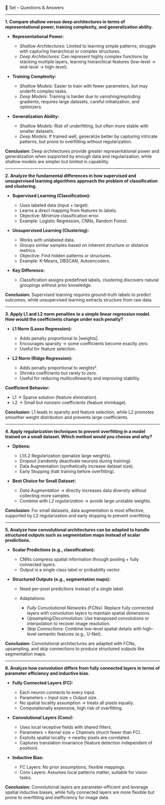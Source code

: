 
📘 Set – Questions & Answers

---

**1. Compare shallow versus deep architectures in terms of representational power, training complexity, and generalization ability.**

* **Representational Power:**

  * *Shallow Architectures:* Limited to learning simple patterns, struggle with capturing hierarchical or complex structures.
  * *Deep Architectures:* Can represent highly complex functions by stacking multiple layers, learning hierarchical features (low-level → mid-level → high-level).

* **Training Complexity:**

  * *Shallow Models:* Easier to train with fewer parameters, but may underfit complex tasks.
  * *Deep Models:* Training is harder due to vanishing/exploding gradients, requires large datasets, careful initialization, and optimizers.

* **Generalization Ability:**

  * *Shallow Models:* Risk of underfitting, but often more stable with smaller datasets.
  * *Deep Models:* If trained well, generalize better by capturing intricate patterns, but prone to overfitting without regularization.

**Conclusion:** Deep architectures provide greater representational power and generalization when supported by enough data and regularization, while shallow models are simpler but limited in capability.

---

**2. Analyze the fundamental differences in how supervised and unsupervised learning algorithms approach the problem of classification and clustering.**

* **Supervised Learning (Classification):**

  * Uses labeled data (input + target).
  * Learns a direct mapping from features to labels.
  * Objective: Minimize classification error.
  * Example: Logistic Regression, CNNs, Random Forest.

* **Unsupervised Learning (Clustering):**

  * Works with unlabeled data.
  * Groups similar samples based on inherent structure or distance metrics.
  * Objective: Find hidden patterns or structures.
  * Example: K-Means, DBSCAN, Autoencoders.

* **Key Difference:**

  * Classification assigns predefined labels, clustering discovers natural groupings without prior knowledge.

**Conclusion:** Supervised learning requires ground-truth labels to predict outcomes, while unsupervised learning extracts structure from raw data.

---

**3. Apply L1 and L2 norm penalties to a simple linear regression model. How would the coefficients change under each penalty?**

* **L1 Norm (Lasso Regression):**

  * Adds penalty proportional to |weights|.
  * Encourages sparsity → some coefficients become exactly zero.
  * Useful for feature selection.

* **L2 Norm (Ridge Regression):**

  * Adds penalty proportional to weights².
  * Shrinks coefficients but rarely to zero.
  * Useful for reducing multicollinearity and improving stability.

**Coefficient Behavior:**

* L1 → Sparse solution (feature elimination).
* L2 → Small but nonzero coefficients (feature shrinkage).

**Conclusion:** L1 leads to sparsity and feature selection, while L2 promotes smoother weight distribution and prevents large coefficients.

---

**4. Apply regularization techniques to prevent overfitting in a model trained on a small dataset. Which method would you choose and why?**

* **Options:**

  * L1/L2 Regularization (penalize large weights).
  * Dropout (randomly deactivate neurons during training).
  * Data Augmentation (synthetically increase dataset size).
  * Early Stopping (halt training before overfitting).

* **Best Choice for Small Dataset:**

  * *Data Augmentation* → directly increases data diversity without collecting more samples.
  * Combine with *L2 regularization* → avoids large unstable weights.

**Conclusion:** For small datasets, data augmentation is most effective, supported by L2 regularization and early stopping to prevent overfitting.

---

**5. Analyze how convolutional architectures can be adapted to handle structured outputs such as segmentation maps instead of scalar predictions.**

* **Scalar Predictions (e.g., classification):**

  * CNNs compress spatial information through pooling + fully connected layers.
  * Output is a single class label or probability vector.

* **Structured Outputs (e.g., segmentation maps):**

  * Need per-pixel predictions instead of a single label.
  * Adaptations:

    * *Fully Convolutional Networks (FCNs):* Replace fully connected layers with convolution layers to maintain spatial dimensions.
    * *Upsampling/Deconvolution:* Use transposed convolutions or interpolation to recover image resolution.
    * *Skip Connections:* Combine low-level spatial details with high-level semantic features (e.g., U-Net).

**Conclusion:** Convolutional architectures are adapted with FCNs, upsampling, and skip connections to produce structured outputs like segmentation maps.

---

**6. Analyze how convolution differs from fully connected layers in terms of parameter efficiency and inductive bias.**

* **Fully Connected Layers (FC):**

  * Each neuron connects to every input.
  * Parameters = Input size × Output size.
  * No spatial locality assumption → treats all pixels equally.
  * Computationally expensive, high risk of overfitting.

* **Convolutional Layers (Conv):**

  * Uses local receptive fields with shared filters.
  * Parameters = Kernel size × Channels (much fewer than FC).
  * Exploits spatial locality → nearby pixels are correlated.
  * Captures translation invariance (feature detection independent of position).

* **Inductive Bias:**

  * FC Layers: No prior assumptions, flexible mappings.
  * Conv Layers: Assumes local patterns matter, suitable for vision tasks.

**Conclusion:** Convolutional layers are parameter-efficient and leverage spatial inductive biases, while fully connected layers are more flexible but prone to overfitting and inefficiency for image data.
